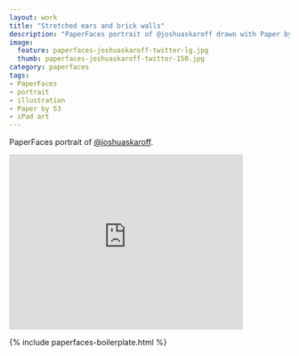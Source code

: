 ```yaml
---
layout: work
title: "Stretched ears and brick walls"
description: "PaperFaces portrait of @joshuaskaroff drawn with Paper by 53 on an iPad."
image: 
  feature: paperfaces-joshuaskaroff-twitter-lg.jpg
  thumb: paperfaces-joshuaskaroff-twitter-150.jpg
category: paperfaces
tags: 
- PaperFaces
- portrait
- illustration
- Paper by 53
- iPad art
---
```


PaperFaces portrait of [@joshuaskaroff](http://twitter.com/joshuaskaroff).

<iframe width="420" height="315" src="http://www.youtube.com/embed/NEOjUwRFtbQ" frameborder="0"> </iframe>

{% include paperfaces-boilerplate.html %}
